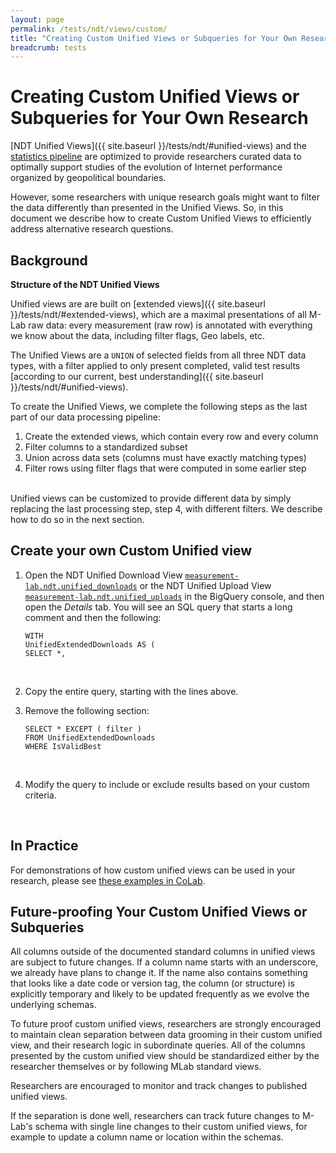 ```yaml
---
layout: page
permalink: /tests/ndt/views/custom/
title: "Creating Custom Unified Views or Subqueries for Your Own Research"
breadcrumb: tests
---
```


# Creating Custom Unified Views or Subqueries for Your Own Research

[NDT Unified Views]({{ site.baseurl }}/tests/ndt/#unified-views) and the [statistics pipeline](https://github.com/m-lab/stats-pipeline/#statistics-pipeline-service) are optimized to provide
researchers curated data to optimally support studies of the
evolution of Internet performance organized by geopolitical boundaries.

However, some researchers with unique research goals might want to filter the data differently than presented in the Unified Views. So, in this document we describe how to create Custom Unified Views to efficiently address alternative research questions.

## Background

**Structure of the NDT Unified Views**

Unified views are are built on [extended views]({{ site.baseurl }}/tests/ndt/#extended-views), which are a
maximal presentations of all M-Lab raw data: every measurement (raw row) is annotated with everything we know about the data, including filter flags, Geo labels, etc.

The Unified Views are a `UNION` of selected fields from all three NDT data types, with a filter applied to only present completed, valid test results [according to our current, best understanding]({{ site.baseurl }}/tests/ndt/#unified-views). 

To create the Unified Views, we complete the following steps as the last part of our data processing pipeline: 

1. Create the extended views, which contain every row and every column
1. Filter columns to a standardized subset
1. Union across data sets (columns must have exactly matching types)
1. Filter rows using filter flags that were computed in some earlier step  
<br>
Unified views can be customized to provide different data by simply replacing the last
processing step, step 4, with different filters. We describe how to do so in the next section.  
<br>

## Create your own Custom Unified view

1. Open the NDT Unified Download View [`measurement-lab.ndt.unified_downloads`](https://console.cloud.google.com/bigquery?project=measurement-lab&p=measurement-lab&d=ndt&t=unified_downloads&page=table) or the NDT Unified Upload View [`measurement-lab.ndt.unified_uploads`](https://console.cloud.google.com/bigquery?project=measurement-lab&p=measurement-lab&d=ndt&t=unified_uploads&page=table) in the BigQuery console,  and then open the _Details_ tab. You will see an SQL query that starts a long comment and then the following:     


	```~sql
	WITH
	UnifiedExtendedDownloads AS (
	SELECT *,
	```   
	<br>
1. Copy the entire query, starting with the lines above.  

1. Remove the following section:     

	```~sql
	SELECT * EXCEPT ( filter )
	FROM UnifiedExtendedDownloads
	WHERE IsValidBest
	```  
	<br>
1. Modify the query to include or exclude results based on your custom criteria.  
<br>

## In Practice

For demonstrations of how custom unified views can be used in your research, please see [these examples in CoLab](https://colab.research.google.com/drive/1i0XGPeMcvr2ZPO6EMIh86mNWPS0qzbit#scrollTo=G3o4Ati2WspD). 

## Future-proofing Your Custom Unified Views or Subqueries

All columns outside of the documented standard columns in unified views are subject to future
changes. If a column name starts with an underscore, we already have plans to
change it. If the name also contains something that looks like a date code or
version tag, the column (or structure) is explicitly temporary and likely to be
updated frequently as we evolve the underlying schemas.

To future proof custom unified views, researchers are strongly encouraged to
maintain clean separation between data grooming in their custom unified view,
and their research logic in subordinate queries. All of the columns presented by
the custom unified view should be standardized either by the researcher themselves or by
following MLab standard views.

Researchers are encouraged to monitor and track changes to published unified views.

If the separation is done well, researchers can track future changes to
M-Lab's schema with single line changes to their custom unified views, for
example to update a column name or location within the schemas.
